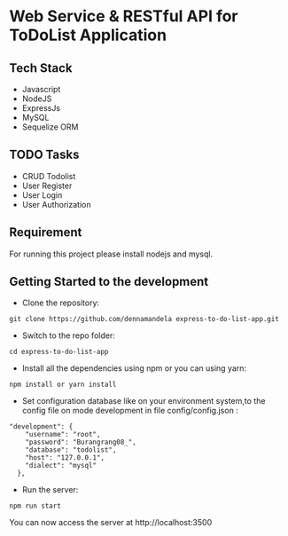 # Web Service & RESTful API for ToDoList Application
## Tech Stack 
- Javascript
- NodeJS
- ExpressJs
- MySQL
- Sequelize ORM

## TODO Tasks
- CRUD Todolist
- User Register
- User Login
- User Authorization

## Requirement

For running this project please install nodejs and mysql.

## Getting Started to the development
- Clone the repository:
```
git clone https://github.com/dennamandela express-to-do-list-app.git
```
- Switch to the repo folder:
```
cd express-to-do-list-app
```
- Install all the dependencies using npm or you can using yarn:
```
npm install or yarn install
```
- Set configuration database like on your environment system,to the config file on mode development in file config/config.json :
```
"development": {
    "username": "root",
    "password": "Burangrang08_",
    "database": "todolist",
    "host": "127.0.0.1",
    "dialect": "mysql"
  },
```
- Run the server:
```
npm run start
```

You can now access the server at http://localhost:3500
